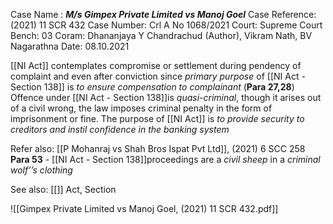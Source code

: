 Case Name : ***M/s Gimpex Private Limited vs Manoj Goel***
Case Reference: (2021) 11 SCR 432
Case Number: Crl A No 1068/2021
Court: Supreme Court
Bench:  03
Coram: Dhananjaya Y Chandrachud (Author), Vikram Nath, BV Nagarathna
Date: 08.10.2021

[[NI Act]] contemplates compromise or settlement during pendency of complaint and even after conviction since *primary purpose* of [[NI Act - Section 138]] is *to ensure compensation to complainant*  (**Para 27,28**)
	Offence under [[NI Act - Section 138]]is *quasi-criminal*, though it arises out of a civil wrong, the law imposes criminal penalty in the form of imprisonment or fine.
	The purpose of [[NI Act]] is *to provide security to creditors and instil confidence in the banking system*

Refer also:
[[P Mohanraj vs Shah Bros Ispat Pvt Ltd]], (2021) 6 SCC 258
	**Para 53** - [[NI Act - Section 138]]proceedings are a *civil sheep* in a *criminal wolf’’s clothing*

See also:
[[]] 
Act, Section


![[Gimpex Private Limited vs Manoj Goel, (2021) 11 SCR 432.pdf]]
